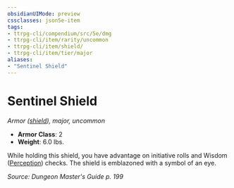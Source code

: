 ```yaml
---
obsidianUIMode: preview
cssclasses: json5e-item
tags:
- ttrpg-cli/compendium/src/5e/dmg
- ttrpg-cli/item/rarity/uncommon
- ttrpg-cli/item/shield/
- ttrpg-cli/item/tier/major
aliases: 
- "Sentinel Shield"
---
```

# Sentinel Shield
*Armor ([shield](3-Mechanics/CLI/items/shield.md)), major, uncommon*  


- **Armor Class**: 2
- **Weight**: 6.0 lbs.

While holding this shield, you have advantage on initiative rolls and Wisdom ([Perception](3-Mechanics/CLI/rules/skills.md#Perception)) checks. The shield is emblazoned with a symbol of an eye.

*Source: Dungeon Master's Guide p. 199*